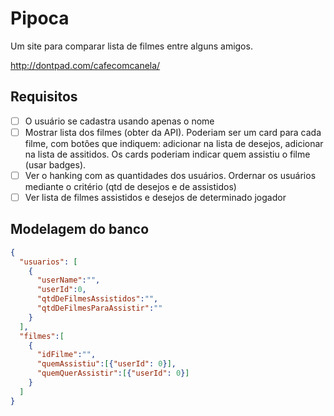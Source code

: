 # Pipoca
Um site para comparar lista de filmes entre alguns amigos.

http://dontpad.com/cafecomcanela/

## Requisitos
- [ ] O usuário se cadastra usando apenas o nome
- [ ] Mostrar lista dos filmes (obter da API). Poderiam ser um card para cada filme, com botôes que indiquem: adicionar na lista de desejos, adicionar na lista de assitidos. Os cards poderiam indicar quem assistiu o filme (usar badges).
- [ ] Ver o hanking com as quantidades dos usuários. Ordernar os usuários mediante o critério (qtd de desejos e de assistidos)
- [ ] Ver lista de filmes assistidos e desejos de determinado jogador

## Modelagem do banco
```json
{
  "usuarios": [
    {
      "userName":"",
      "userId":0,
      "qtdDeFilmesAssistidos":"",
      "qtdDeFilmesParaAssistir":""
    }
  ],
  "filmes":[
    {
      "idFilme":"",
      "quemAssistiu":[{"userId": 0}],
      "quemQuerAssistir":[{"userId": 0}]
    }
  ]
}
```